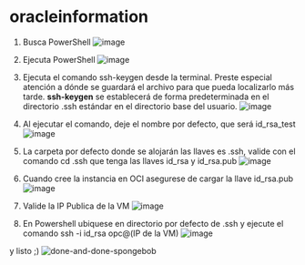 # oracleinformation

1. Busca PowerShell 
![image](https://user-images.githubusercontent.com/57542602/132620328-365595ec-8fa9-4738-8ac5-7f8b6c5bac11.png)

2. Ejecuta PowerShell
![image](https://user-images.githubusercontent.com/57542602/132620420-9b53c80d-fa88-4f65-b301-7b4fc857b5f3.png)

3. Ejecuta el comando ssh-keygen desde la terminal. Preste especial atención a dónde se guardará el archivo para que pueda localizarlo más tarde. 
**ssh-keygen** se establecerá de forma predeterminada en el directorio .ssh estándar en el directorio base del usuario. 
![image](https://user-images.githubusercontent.com/57542602/132620588-3baea9b6-8358-445b-9439-7d769edea0a4.png)

4. Al ejecutar el comando, deje el nombre por defecto, que será id_rsa_test 
![image](https://user-images.githubusercontent.com/57542602/132620816-7cf98d92-ff79-41d0-97f5-50e8c419db16.png)

5. La carpeta por defecto donde se alojarán las llaves es .ssh, valide con el comando cd .ssh que tenga las llaves id_rsa y id_rsa.pub
 ![image](https://user-images.githubusercontent.com/57542602/132620915-8651907b-729e-4a21-9daf-b7cda4c1ee15.png)
 
6. Cuando cree la instancia en OCI asegurese de cargar la llave id_rsa.pub
![image](https://user-images.githubusercontent.com/57542602/132621200-692b6060-6cd7-45c9-8d36-a9b8684af38a.png)

7. Valide la IP Publica de la VM 
![image](https://user-images.githubusercontent.com/57542602/132621406-74330836-2b6d-44a4-9e18-9da082707161.png)

8. En Powershell ubiquese en directorio por defecto de .ssh y ejecute el comando ssh -i id_rsa opc@(IP de la VM)
![image](https://user-images.githubusercontent.com/57542602/132621513-0b6bfa8f-688f-4b9b-83e2-f0ee093b7a71.png)

y listo ;) 
![done-and-done-spongebob](https://user-images.githubusercontent.com/57542602/132621726-59351e0f-3930-4ba8-b170-d031da3b1c8f.gif)




